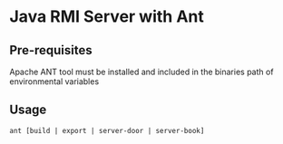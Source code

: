 Java RMI Server with Ant
========================

## Pre-requisites
Apache ANT tool must be installed and included in the binaries path of environmental variables

## Usage
```
ant [build | export | server-door | server-book]
```
